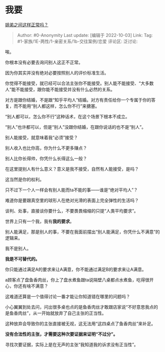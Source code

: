 # 我要
[姐弟之间这样正常吗？](https://www.zhihu.com/question/348946957/answer/2699185231)

> Author: #0-Anonymity
> Last update: [编辑于 2022-10-03]
> Link:
> Tag: #1-家族/1E-两性/1-亲密关系/1b-交往案例/恋爱
> 评论区:
> 泛讨论:

唉。

你根本没有必要去询问别人这正不正常。

因为你其实并没有绝对必要按照别人的评价标准生活。

你觉得不能接受，就已经可以合法主张你不能接受。别人能不能接受、“大多数人”能不能接受，跟你能不能接受并没有什么必然的关系。

对方是跟你结婚，不是跟“知乎平均人”结婚。对方有责任给你一个专属于你的答复，而不能用“别人都这样，怎么你不行”来搪塞。

“别人都可以，怎么你不行”这种话术，在这个场景下根本不成立。

“别人”也许都可以，但是“别人”没跟你结婚，在跟你说话的也不是“别人”。

别人能接受，就意味着我“必须”接受？

别人收入也比你高，你为什么不更多赚点？

别人比你长得帅，你凭什么长得这么一般？

在这里提别人有什么意义？意义是我不接受，自然有人能接受，是吗？

这当然是你的权利。

只不过下一个人一样会有别人能而ta不能的事——谁是“绝对平均人”？

难道你是要跟真空里的球形人在绝对光滑的表面上完全弹性的生活吗？

谈判、处事，直接谈你要什么，不要畏畏缩缩的只提“人类平均要求”。

世界上只有一个我，我有**我的要求**。

别人能满足，那是别人的事，不要在我面前摆出“别人能满足，你凭什么不满意”的逻辑来。

我不是别人。

**我是不可替代的。**

你只能通过满足A的要求来让A满意，你不能通过满足B的要求来让A满意。

a顾客点了盘鱼香肉丝，你上了盘水煮鱼跟ta说隔壁八桌都点水煮鱼，吃得很开心，你还有啥不满意？

这难道还算是一个值得讨论一番才能让你知道错在哪里的问题吗？

小心翼翼到处去问，问出很多桌也点的是鱼香肉丝才敢跟店家说“不好意思我点的是鱼香肉丝”，从一开始就放弃了自己主张的正当性。

这种放弃会导致你的主张直接被无视，这无法用“这四桌点了鱼香肉丝”来补足。

**没有合法性的主张，才需要这种次要证据来证明“不过分”。**

寻找次要证据，实际上是在无声的主张“我知道我的诉求没有正当性”。
